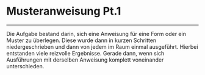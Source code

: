 Musteranweisung Pt.1
==========


---



Die Aufgabe bestand darin, sich eine Anweisung für eine Form oder ein Muster zu überlegen. Diese wurde dann in kurzen Schritten niedergeschrieben und dann von jedem im Raum einmal ausgeführt. Hierbei entstanden viele reizvolle Ergebnisse. Gerade dann, wenn sich Ausführungen mit derselben Anweisung komplett voneinander unterschieden.